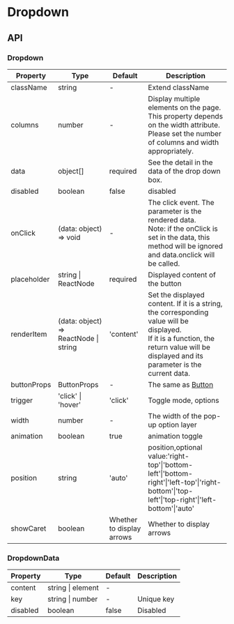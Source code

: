 # Dropdown

<example />

## API

### Dropdown

| Property    | Type                                  | Default                   | Description                                                                                                                                                                                   |
| ----------- | ------------------------------------- | ------------------------- | --------------------------------------------------------------------------------------------------------------------------------------------------------------------------------------------- |
| className   | string                                | -                         | Extend className                                                                                                                                                                              |
| columns     | number                                | -                         | Display multiple elements on the page. This property depends on the width attribute. Please set the number of columns and width appropriately.                                                |
| data        | object[]                              | required                  | See the detail in the data of the drop down box.                                                                                                                                              |
| disabled    | boolean                               | false                     | disabled                                                                                                                                                                                      |
| onClick     | (data: object) => void                | -                         | The click event. The parameter is the rendered data. <br /> Note: if the onClick is set in the data, this method will be ignored and data.onclick will be called.                             |
| placeholder | string \| ReactNode                   | required                  | Displayed content of the button                                                                                                                                                               |
| renderItem  | (data: object) => ReactNode \| string | 'content'                 | Set the displayed content. If it is a string, the corresponding value will be displayed. <br />If it is a function, the return value will be displayed and its parameter is the current data. |
| buttonProps | ButtonProps                           | -                         | The same as [Button](/components/Button)                                                                                                                                                      |
| trigger     | 'click' \| 'hover'                    | 'click'                   | Toggle mode, options                                                                                                                                                                          |
| width       | number                                | -                         | The width of the pop-up option layer                                                                                                                                                          |
| animation   | boolean                               | true                      | animation toggle                                                                                                                                                                              |
| position    | string                                | 'auto'                    | position,optional value:'right-top'\|'bottom-left'\|'bottom-right'\|'left-top'\|'right-bottom'\|'top-left'\|'top-right'\|'left-bottom'\|'auto'                                                |
| showCaret   | boolean                               | Whether to display arrows | Whether to display arrows                                                                                                                                                                     |

### DropdownData

| Property | Type              | Default | Description |
| -------- | ----------------- | ------- | ----------- |
| content  | string \| element | -       |             |
| key      | string \| number  | -       | Unique key  |
| disabled | boolean           | false   | Disabled    |
